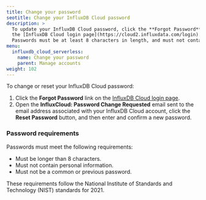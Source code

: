 ```yaml
---
title: Change your password
seotitle: Change your InfluxDB Cloud password
description: >
  To update your InfluxDB Cloud password, click the **Forgot Password** link on
  the [InfluxDB Cloud login page](https://cloud2.influxdata.com/login).
  Passwords must be at least 8 characters in length, and must not contain common words, personal information, or previous passwords. 
menu:
  influxdb_cloud_serverless:
    name: Change your password
    parent: Manage accounts
weight: 102
---
```


To change or reset your InfluxDB Cloud password:

1. Click the **Forgot Password** link on the [InfluxDB Cloud login page](https://cloud2.influxdata.com/login).
2. Open the **InfluxCloud: Password Change Requested** email sent to the email
   address associated with your InfluxDB Cloud account, click the **Reset Password**
   button, and then enter and confirm a new password.

### Password requirements

Passwords must meet the following requirements:

- Must be longer than 8 characters.
- Must not contain personal information.
- Must not be a common or previous password.

These requirements follow the National Institute of Standards and Technology (NIST) standards for 2021.
